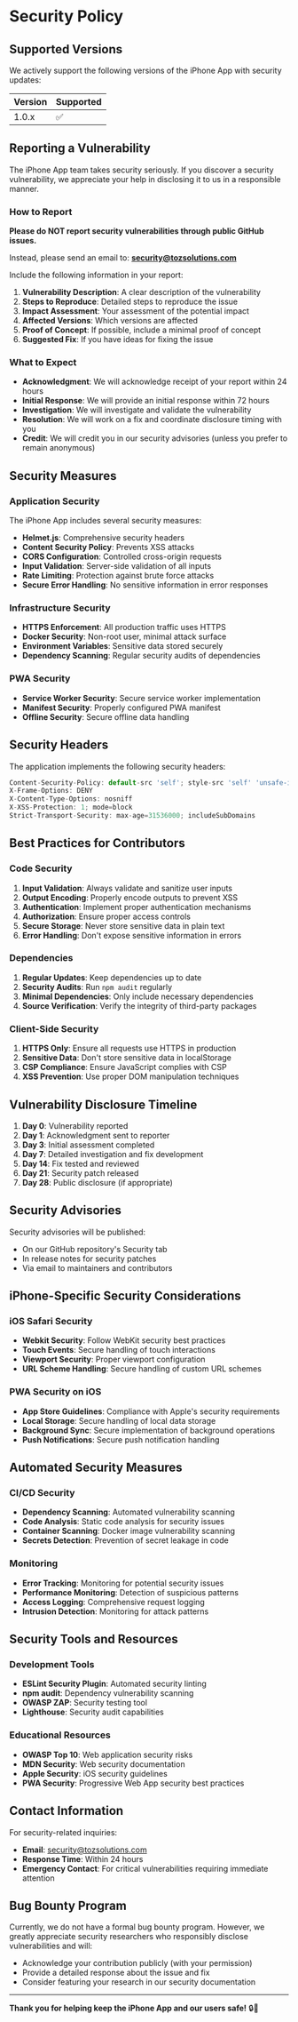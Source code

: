# Security Policy

## Supported Versions

We actively support the following versions of the iPhone App with security updates:

| Version | Supported          |
| ------- | ------------------ |
| 1.0.x   | :white_check_mark: |

## Reporting a Vulnerability

The iPhone App team takes security seriously. If you discover a security vulnerability, we appreciate your help in disclosing it to us in a responsible manner.

### How to Report

**Please do NOT report security vulnerabilities through public GitHub issues.**

Instead, please send an email to: **security@tozsolutions.com**

Include the following information in your report:

1. **Vulnerability Description**: A clear description of the vulnerability
2. **Steps to Reproduce**: Detailed steps to reproduce the issue
3. **Impact Assessment**: Your assessment of the potential impact
4. **Affected Versions**: Which versions are affected
5. **Proof of Concept**: If possible, include a minimal proof of concept
6. **Suggested Fix**: If you have ideas for fixing the issue

### What to Expect

- **Acknowledgment**: We will acknowledge receipt of your report within 24 hours
- **Initial Response**: We will provide an initial response within 72 hours
- **Investigation**: We will investigate and validate the vulnerability
- **Resolution**: We will work on a fix and coordinate disclosure timing with you
- **Credit**: We will credit you in our security advisories (unless you prefer to remain anonymous)

## Security Measures

### Application Security

The iPhone App includes several security measures:

- **Helmet.js**: Comprehensive security headers
- **Content Security Policy**: Prevents XSS attacks
- **CORS Configuration**: Controlled cross-origin requests
- **Input Validation**: Server-side validation of all inputs
- **Rate Limiting**: Protection against brute force attacks
- **Secure Error Handling**: No sensitive information in error responses

### Infrastructure Security

- **HTTPS Enforcement**: All production traffic uses HTTPS
- **Docker Security**: Non-root user, minimal attack surface
- **Environment Variables**: Sensitive data stored securely
- **Dependency Scanning**: Regular security audits of dependencies

### PWA Security

- **Service Worker Security**: Secure service worker implementation
- **Manifest Security**: Properly configured PWA manifest
- **Offline Security**: Secure offline data handling

## Security Headers

The application implements the following security headers:

```javascript
Content-Security-Policy: default-src 'self'; style-src 'self' 'unsafe-inline'; script-src 'self'
X-Frame-Options: DENY
X-Content-Type-Options: nosniff
X-XSS-Protection: 1; mode=block
Strict-Transport-Security: max-age=31536000; includeSubDomains
```

## Best Practices for Contributors

### Code Security

1. **Input Validation**: Always validate and sanitize user inputs
2. **Output Encoding**: Properly encode outputs to prevent XSS
3. **Authentication**: Implement proper authentication mechanisms
4. **Authorization**: Ensure proper access controls
5. **Secure Storage**: Never store sensitive data in plain text
6. **Error Handling**: Don't expose sensitive information in errors

### Dependencies

1. **Regular Updates**: Keep dependencies up to date
2. **Security Audits**: Run `npm audit` regularly
3. **Minimal Dependencies**: Only include necessary dependencies
4. **Source Verification**: Verify the integrity of third-party packages

### Client-Side Security

1. **HTTPS Only**: Ensure all requests use HTTPS in production
2. **Sensitive Data**: Don't store sensitive data in localStorage
3. **CSP Compliance**: Ensure JavaScript complies with CSP
4. **XSS Prevention**: Use proper DOM manipulation techniques

## Vulnerability Disclosure Timeline

1. **Day 0**: Vulnerability reported
2. **Day 1**: Acknowledgment sent to reporter
3. **Day 3**: Initial assessment completed
4. **Day 7**: Detailed investigation and fix development
5. **Day 14**: Fix tested and reviewed
6. **Day 21**: Security patch released
7. **Day 28**: Public disclosure (if appropriate)

## Security Advisories

Security advisories will be published:

- On our GitHub repository's Security tab
- In release notes for security patches
- Via email to maintainers and contributors

## iPhone-Specific Security Considerations

### iOS Safari Security

- **Webkit Security**: Follow WebKit security best practices
- **Touch Events**: Secure handling of touch interactions
- **Viewport Security**: Proper viewport configuration
- **URL Scheme Handling**: Secure handling of custom URL schemes

### PWA Security on iOS

- **App Store Guidelines**: Compliance with Apple's security requirements
- **Local Storage**: Secure handling of local data storage
- **Background Sync**: Secure implementation of background operations
- **Push Notifications**: Secure push notification handling

## Automated Security Measures

### CI/CD Security

- **Dependency Scanning**: Automated vulnerability scanning
- **Code Analysis**: Static code analysis for security issues
- **Container Scanning**: Docker image vulnerability scanning
- **Secrets Detection**: Prevention of secret leakage in code

### Monitoring

- **Error Tracking**: Monitoring for potential security issues
- **Performance Monitoring**: Detection of suspicious patterns
- **Access Logging**: Comprehensive request logging
- **Intrusion Detection**: Monitoring for attack patterns

## Security Tools and Resources

### Development Tools

- **ESLint Security Plugin**: Automated security linting
- **npm audit**: Dependency vulnerability scanning
- **OWASP ZAP**: Security testing tool
- **Lighthouse**: Security audit capabilities

### Educational Resources

- **OWASP Top 10**: Web application security risks
- **MDN Security**: Web security documentation
- **Apple Security**: iOS security guidelines
- **PWA Security**: Progressive Web App security best practices

## Contact Information

For security-related inquiries:

- **Email**: security@tozsolutions.com
- **Response Time**: Within 24 hours
- **Emergency Contact**: For critical vulnerabilities requiring immediate attention

## Bug Bounty Program

Currently, we do not have a formal bug bounty program. However, we greatly appreciate security researchers who responsibly disclose vulnerabilities and will:

- Acknowledge your contribution publicly (with your permission)
- Provide a detailed response about the issue and fix
- Consider featuring your research in our security documentation

---

**Thank you for helping keep the iPhone App and our users safe!** 🔒📱